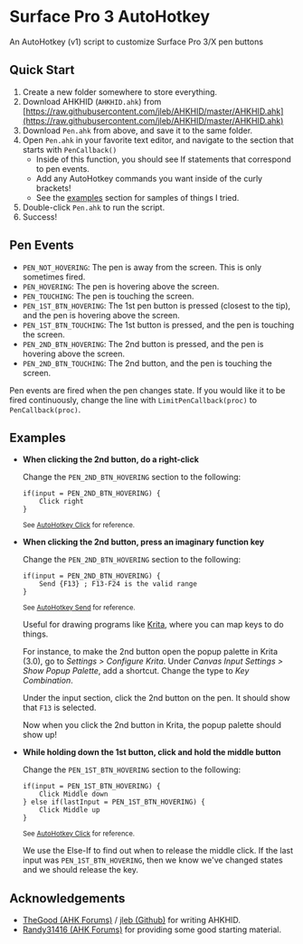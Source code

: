# Surface Pro 3 AutoHotkey
An AutoHotkey (v1) script to customize Surface Pro 3/X pen buttons

## Quick Start
1. Create a new folder somewhere to store everything.
2. Download AHKHID (`AHKHID.ahk`) from [https://raw.githubusercontent.com/jleb/AHKHID/master/AHKHID.ahk](https://raw.githubusercontent.com/jleb/AHKHID/master/AHKHID.ahk)
3. Download `Pen.ahk` from above, and save it to the same folder.
4. Open `Pen.ahk` in your favorite text editor, and navigate to the section that starts with `PenCallback()`
    * Inside of this function, you should see If statements that correspond to pen events.
    * Add any AutoHotkey commands you want inside of the curly brackets!
    * See the [examples](#examples) section for samples of things I tried.
5. Double-click `Pen.ahk` to run the script.
6. Success!

## Pen Events
* `PEN_NOT_HOVERING`: The pen is away from the screen. This is only sometimes fired.
* `PEN_HOVERING`: The pen is hovering above the screen.
* `PEN_TOUCHING`: The pen is touching the screen.
* `PEN_1ST_BTN_HOVERING`: The 1st pen button is pressed (closest to the tip), and the pen is hovering above the screen.
* `PEN_1ST_BTN_TOUCHING`: The 1st button is pressed, and the pen is touching the screen.
* `PEN_2ND_BTN_HOVERING`: The 2nd button is pressed, and the pen is hovering above the screen.
* `PEN_2ND_BTN_TOUCHING`: The 2nd button, and the pen is touching the screen.

Pen events are fired when the pen changes state. If you would like it to be fired continuously, change the line with `LimitPenCallback(proc)` to `PenCallback(proc)`.

## Examples
* **When clicking the 2nd button, do a right-click**

    Change the `PEN_2ND_BTN_HOVERING` section to the following:

    ```
    if(input = PEN_2ND_BTN_HOVERING) {
        Click right
    }
    ```

    <sup>See [AutoHotkey Click](https://autohotkey.com/docs/commands/Click.htm) for reference.</sup>

* **When clicking the 2nd button, press an imaginary function key**

    Change the `PEN_2ND_BTN_HOVERING` section to the following:

    ```
    if(input = PEN_2ND_BTN_HOVERING) {
        Send {F13} ; F13-F24 is the valid range
    }
    ```

    <sup>See [AutoHotkey Send](https://autohotkey.com/docs/commands/Send.htm) for reference.</sup>

    Useful for drawing programs like [Krita](https://krita.org/), where you can map keys to do things.

    For instance, to make the 2nd button open the popup palette in Krita (3.0), go to *Settings > Configure Krita*. Under *Canvas Input Settings > Show Popup Palette*, add a shortcut. Change the type to *Key Combination*.

    Under the input section, click the 2nd button on the pen. It should show that `F13` is selected.

    Now when you click the 2nd button in Krita, the popup palette should show up!

* **While holding down the 1st button, click and hold the middle button**

    Change the `PEN_1ST_BTN_HOVERING` section to the following:

    ```
    if(input = PEN_1ST_BTN_HOVERING) {
        Click Middle down
    } else if(lastInput = PEN_1ST_BTN_HOVERING) {
        Click Middle up
    }
    ```
    
    <sup>See [AutoHotkey Click](https://autohotkey.com/docs/commands/Click.htm) for reference.</sup>

    We use the Else-If to find out when to release the middle click. If the last input was `PEN_1ST_BTN_HOVERING`, then we know we've changed states and we should release the key.

## Acknowledgements
* [TheGood (AHK Forums)](https://autohotkey.com/board/topic/38015-ahkhid-an-ahk-implementation-of-the-hid-functions/) / [jleb (Github)](https://github.com/jleb/AHKHID) for writing AHKHID.
* [Randy31416 (AHK Forums)](https://autohotkey.com/boards/viewtopic.php?t=7589#p45235) for providing some good starting material.
